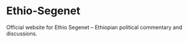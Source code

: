 # Ethio-Segenet
Official website for Ethio Segenet – Ethiopian political commentary and discussions.
